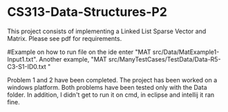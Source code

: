 # CS313-Data-Structures-P2

This project consists of implementing a Linked List Sparse Vector and Matrix. Please see pdf for requirements.

#Example on how to run file
on the ide enter "MAT src/Data/MatExample1-Input1.txt".
Another example, "MAT src/ManyTestCases/TestData/Data-R5-C3-S1-ID0.txt "

Problem 1 and 2 have been completed. The project has been worked on a windows platform. Both problems have been tested only with the Data folder. In addition, I didn't get to run it on cmd, in eclipse and intellij it ran fine.
